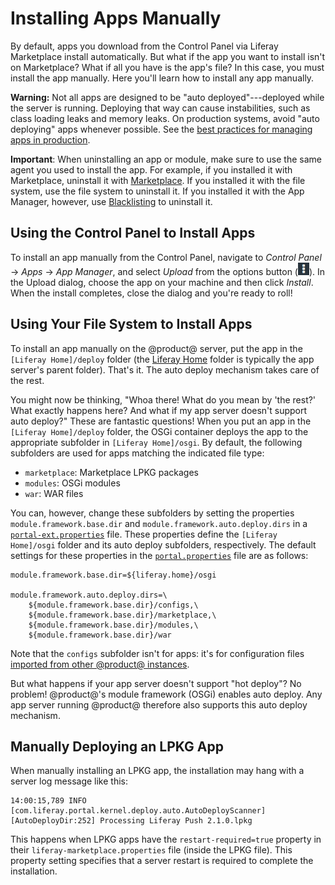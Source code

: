 # Installing Apps Manually

By default, apps you download from the Control Panel via Liferay Marketplace install automatically. But what if the app you want to install isn't on Marketplace? What if all you have is the app's file? In this case, you must install the app manually. Here you'll learn how to install any app manually. 

**Warning:** Not all apps are designed to be "auto deployed"---deployed while the server is running. Deploying that way can cause instabilities, such as class loading leaks and memory leaks. On production systems, avoid "auto deploying" apps whenever possible. See the [best practices for managing apps in production](/docs/7-2/user/-/knowledge_base/u/managing-and-configuring-apps#managing-apps-in-production).

**Important**: When uninstalling an app or module, make sure to use the same agent you used to install the app. For example, if you installed it with Marketplace, uninstall it with [Marketplace](/docs/7-2/user/-/knowledge_base/u/using-the-liferay-marketplace). If you installed it with the file system, use the file system to uninstall it. If you installed it with the App Manager, however, use [Blacklisting](/docs/7-2/user/-/knowledge_base/u/blacklisting-osgi-bundles-and-components) to uninstall it.

## Using the Control Panel to Install Apps

To install an app manually from the Control Panel, navigate to *Control Panel* &rarr; *Apps* &rarr; *App Manager*, and select *Upload* from the options button (![Options](./installing-apps-manually/icon-options.png)). In the Upload dialog, choose the app on your machine and then click *Install*. When the install completes, close the dialog and you're ready to roll! 

## Using Your File System to Install Apps

To install an app manually on the @product@ server, put the app in the `[Liferay Home]/deploy` folder (the [Liferay Home](/docs/7-2/deploy/-/knowledge_base/d/liferay-home) folder is typically the app server's parent folder). That's it. The auto deploy mechanism takes care of the rest. 

You might now be thinking, "Whoa there! What do you mean by 'the rest?' What exactly happens here? And what if my app server doesn't support auto deploy?" These are fantastic questions! When you put an app in the `[Liferay Home]/deploy` folder, the OSGi container deploys the app to the appropriate subfolder in `[Liferay Home]/osgi`. By default, the following subfolders are used for apps matching the indicated file type: 

- `marketplace`: Marketplace LPKG packages
- `modules`: OSGi modules
- `war`: WAR files

You can, however, change these subfolders by setting the properties `module.framework.base.dir` and `module.framework.auto.deploy.dirs` in a [`portal-ext.properties`](/docs/7-2/deploy/-/knowledge_base/d/portal-properties) file. These properties define the `[Liferay Home]/osgi`  folder and its auto deploy subfolders, respectively. The default settings for  these properties in the [`portal.properties`](@platform-ref@/7.2-latest/propertiesdoc/portal.properties.html) file are as follows: 

```properties
module.framework.base.dir=${liferay.home}/osgi

module.framework.auto.deploy.dirs=\
    ${module.framework.base.dir}/configs,\
    ${module.framework.base.dir}/marketplace,\
    ${module.framework.base.dir}/modules,\
    ${module.framework.base.dir}/war
```

Note that the `configs` subfolder isn't for apps: it's for configuration files [imported from other @product@ instances](/docs/7-2/user/-/knowledge_base/u/system-settings#exporting-and-importing-configurations). 

But what happens if your app server doesn't support "hot deploy"? No problem! @product@'s module framework (OSGi) enables auto deploy. Any app server running @product@ therefore also supports this auto deploy mechanism. 

## Manually Deploying an LPKG App

When manually installing an LPKG app, the installation may hang with a server log message like this: 

```
14:00:15,789 INFO  [com.liferay.portal.kernel.deploy.auto.AutoDeployScanner][AutoDeployDir:252] Processing Liferay Push 2.1.0.lpkg
```

This happens when LPKG apps have the `restart-required=true` property in their `liferay-marketplace.properties` file (inside the LPKG file). This property setting specifies that a server restart is required to complete the installation. 
